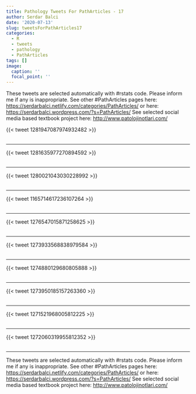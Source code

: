 ```yaml
---
title: Pathology Tweets For PathArticles - 17
author: Serdar Balci
date: '2020-07-13'
slug: tweetsForPathArticles17
categories:
  - R
  - tweets
  - pathology
  - PathArticles
tags: []
image:
  caption: ''
  focal_point: ''
---
```



These tweets are selected automatically with #rstats code. Please inform me if any is inappropriate.
See other #PathArticles pages here: https://serdarbalci.netlify.com/categories/PathArticles/  or here: https://serdarbalci.wordpress.com/?s=PathArticles/ 
See selected social media based textbook project here: http://www.patolojinotlari.com/

{{< tweet 1281947087974932482 >}}
<br>
<br>
<hr>
{{< tweet 1281635977270894592 >}}
<br>
<br>
<hr>
{{< tweet 1280021043030228992 >}}
<br>
<br>
<hr>
{{< tweet 1165714617236107264 >}}
<br>
<br>
<hr>
{{< tweet 1276547015871258625 >}}
<br>
<br>
<hr>
{{< tweet 1273933568838979584 >}}
<br>
<br>
<hr>
{{< tweet 1274880129680805888 >}}
<br>
<br>
<hr>
{{< tweet 1273950185157263360 >}}
<br>
<br>
<hr>
{{< tweet 1271521968005812225 >}}
<br>
<br>
<hr>
{{< tweet 1272060319955812352 >}}
<br>
<br>
<hr>


These tweets are selected automatically with #rstats code. Please inform me if any is inappropriate.
See other #PathArticles pages here: https://serdarbalci.netlify.com/categories/PathArticles/  or here: https://serdarbalci.wordpress.com/?s=PathArticles/ 
See selected social media based textbook project here: http://www.patolojinotlari.com/
